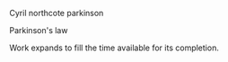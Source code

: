 Cyril northcote parkinson

Parkinson's law

Work expands to fill the time available for its completion. 